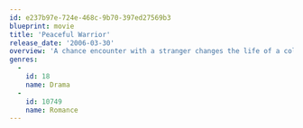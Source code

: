 ```yaml
---
id: e237b97e-724e-468c-9b70-397ed27569b3
blueprint: movie
title: 'Peaceful Warrior'
release_date: '2006-03-30'
overview: 'A chance encounter with a stranger changes the life of a college gymnast.'
genres:
  -
    id: 18
    name: Drama
  -
    id: 10749
    name: Romance
---
```

